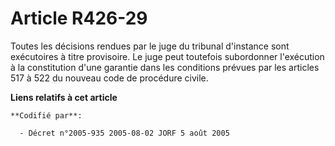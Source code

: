 # Article R426-29

Toutes les décisions rendues par le juge du tribunal d'instance sont exécutoires à titre provisoire. Le juge peut toutefois
subordonner l'exécution à la constitution d'une garantie dans les conditions prévues par les articles 517 à 522 du nouveau
code de procédure civile.

**Liens relatifs à cet article**

	**Codifié par**:

	  - Décret n°2005-935 2005-08-02 JORF 5 août 2005
